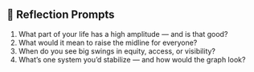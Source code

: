 ## 🌱 Reflection Prompts

1. What part of your life has a high amplitude — and is that good?
2. What would it mean to raise the midline for everyone?
3. When do you see big swings in equity, access, or visibility?
4. What’s one system you’d stabilize — and how would the graph look?
